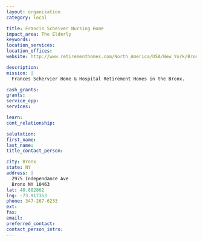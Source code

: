 ```yaml
---
layout: organization
category: local

title: Francis Scheiver Nursing Home
impact_area: The Elderly
keywords: 
location_services: 
location_offices: 
website: http://www.retirementhomes.com/North_America/USA/New_York/Bronx/Retirement_Homes/Independent_living/Frances_Schervier_Home_&_Hospital.htm

description: 
mission: |
  Frances Schervier Home & Hospital Retirement Homes in the Bronx.

cash_grants: 
grants: 
service_opp: 
services: 

learn: 
cont_relationship: 

salutation: 
first_name: 
last_name: 
title_contact_person: 

city: Bronx
state: NY
address: |
  2975 Independance Ave     
  Bronx NY 10463
lat: 40.882862
lng: -73.917353
phone: 347-267-6233
ext: 
fax: 
email: 
preferred_contact: 
contact_person_intro: 
---
```

